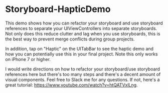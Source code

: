 # Storyboard-HapticDemo

This demo shows how you can refactor your storyboard and use storyboard references to separate your UIViewControllers into separate storyboards. Not only does this reduce clutter and lag when you use storyboards, this is the best way to prevent merge conflicts during group projects.

In addition, tap on "Haptic" on the UITabBar to see the haptic demo and how you can potentially use this in your final project. Note this only works on iPhone 7 or higher.

I would write directions on how to refactor your storyboard/use storyboard references here but there's too many steps and there's a decent amount of visual components. Feel free to Slack me for any questions. If not, here's a great tutorial: https://www.youtube.com/watch?v=htQATVxlLng.

